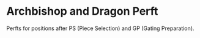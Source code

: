 # Archbishop and Dragon Perft

Perfts for positions after PS (Piece Selection) and GP (Gating Preparation).
